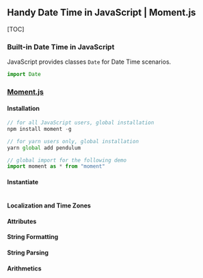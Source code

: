 ## Handy Date Time in JavaScript | Moment.js

[TOC]

### Built-in Date Time in JavaScript

JavaScript provides classes `Date` for Date Time scenarios.

```javascript
import Date


```

### [Moment.js](https://momentjs.com/)

#### Installation

```javascript
// for all JavaScript users, global installation
npm install moment -g  

// for yarn users only, global installation
yarn global add pendulum 

```

```javascript
// global import for the following demo 
import moment as * from "moment"
```



#### Instantiate

```

```



####  Localization and Time Zones

#### Attributes

#### String Formatting

#### String Parsing 

#### Arithmetics







